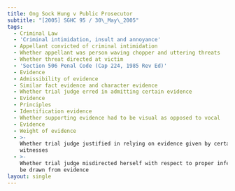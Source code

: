 ```yaml
---
title: Ong Sock Hung v Public Prosecutor
subtitle: "[2005] SGHC 95 / 30\_May\_2005"
tags:
  - Criminal Law
  - 'Criminal intimidation, insult and annoyance'
  - Appellant convicted of criminal intimidation
  - Whether appellant was person waving chopper and uttering threats
  - Whether threat directed at victim
  - 'Section 506 Penal Code (Cap 224, 1985 Rev Ed)'
  - Evidence
  - Admissibility of evidence
  - Similar fact evidence and character evidence
  - Whether trial judge erred in admitting certain evidence
  - Evidence
  - Principles
  - Identification evidence
  - Whether supporting evidence had to be visual as opposed to vocal
  - Evidence
  - Weight of evidence
  - >-
    Whether trial judge justified in relying on evidence given by certain
    witnesses
  - >-
    Whether trial judge misdirected herself with respect to proper inference to
    be drawn from evidence
layout: single
---
```


